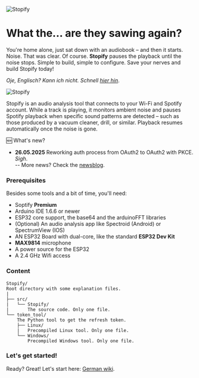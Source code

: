 ![Stopify](http://www.nikolairadke.de/stopify/stopify_back_3.jpg)
# What the... are they sawing again?

You're home alone, just sat down with an audiobook – and then it starts. Noise. That was clear. Of course. **Stopify** pauses 
the playback until the noise stops. Simple to build, simple to configure. Save your nerves and build Stopify today!
  
*Oje, Englisch? Kann ich nicht. Schnell [hier hin](https://github.com/NikolaiRadke/Stopify/wiki)*.  

![Stopify](http://www.nikolairadke.de/stopify/stopify_3.jpg)
  
Stopify is an audio analysis tool that connects to your Wi-Fi and Spotify account. While a track is playing, it monitors ambient 
noise and pauses Spotify playback when specific sound patterns are detected – such as those produced by a vacuum cleaner, drill, 
or similar. Playback resumes automatically once the noise is gone.

🆕 What's new?  
* **26.05.2025** Reworking auth process from OAuth2 to OAuth2 with PKCE. *Sigh*.  
    -- More news? Check the [newsblog](https://github.com/NikolaiRadke/Stopify/tree/main/NEWS.md).
     
### Prerequisites
  
Besides some tools and a bit of time, you'll need:
* Soptify **Premium**
* Arduino IDE 1.6.6 or newer
* ESP32 core support, the base64 and the arduinoFFT libraries
* (Optional) An audio analysis app like Spectroid (Android) or SpectrumView (IOS)
* AN ESP32 Board with dual-core, like the standard **ESP32 Dev Kit**
* **MAX9814** microphone
* A power source for the ESP32
* A 2.4 GHz Wifi access

### Content
  
```
Stopify/
Root directory with some explanation files.  
|
├── src/
|   └── Stopify/
|       The source code. Only one file.
└── token_tool/
    The Python tool to get the refresh token.
    ├── Linux/
    |   Precompiled Linux tool. Only one file.
    └── Windows/
        Precompiled Windows tool. Only one file.
```

### Let's get started!

Ready? Great! Let's start here: [German wiki](https://github.com/NikolaiRadke/Stopify/wiki).  



